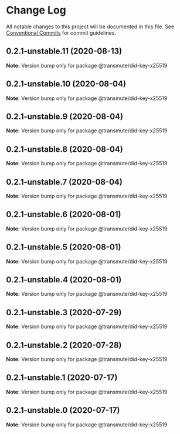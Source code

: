 # Change Log

All notable changes to this project will be documented in this file.
See [Conventional Commits](https://conventionalcommits.org) for commit guidelines.

## 0.2.1-unstable.11 (2020-08-13)

**Note:** Version bump only for package @transmute/did-key-x25519





## 0.2.1-unstable.10 (2020-08-04)

**Note:** Version bump only for package @transmute/did-key-x25519





## 0.2.1-unstable.9 (2020-08-04)

**Note:** Version bump only for package @transmute/did-key-x25519





## 0.2.1-unstable.8 (2020-08-04)

**Note:** Version bump only for package @transmute/did-key-x25519





## 0.2.1-unstable.7 (2020-08-04)

**Note:** Version bump only for package @transmute/did-key-x25519





## 0.2.1-unstable.6 (2020-08-01)

**Note:** Version bump only for package @transmute/did-key-x25519





## 0.2.1-unstable.5 (2020-08-01)

**Note:** Version bump only for package @transmute/did-key-x25519





## 0.2.1-unstable.4 (2020-08-01)

**Note:** Version bump only for package @transmute/did-key-x25519





## 0.2.1-unstable.3 (2020-07-29)

**Note:** Version bump only for package @transmute/did-key-x25519





## 0.2.1-unstable.2 (2020-07-28)

**Note:** Version bump only for package @transmute/did-key-x25519





## 0.2.1-unstable.1 (2020-07-17)

**Note:** Version bump only for package @transmute/did-key-x25519





## 0.2.1-unstable.0 (2020-07-17)

**Note:** Version bump only for package @transmute/did-key-x25519
